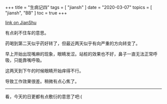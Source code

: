 +++
title = "生病记四"
tags = [
    "jiansh"
]
date = "2020-03-07"
topics = [
    "jiansh",
    "BB"
]
toc = true
+++



[link on JianShu](https://www.jianshu.com/p/fb7a811ecd74)

有点刹不住车的意思。

药喝到第二天似乎药好转了，但最近两天似乎有向严重的方向转变了。 

早上开始出现嘴麻的现象，眼睛发涩。站桩的效果也不好，鼻子一直无法正常呼吸，只能靠嘴呼吸。

这两天到下午的时候眼睛开始痒得不行。

导致工作效果很差。稍微有点心焦了。

---

看，今天的日更都有点敷衍的意思了吧:( 
